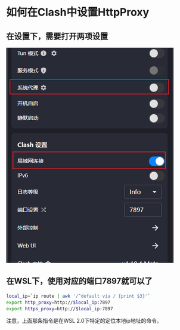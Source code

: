 # 如何在Clash中设置HttpProxy

## 在设置下，需要打开两项设置

![alt text](image.png)

## 在WSL下，使用对应的端口7897就可以了

```bash
local_ip=`ip route | awk '/^default via / {print $3}'`
export http_proxy=http://$local_ip:7897
export https_proxy=http://$local_ip:7897
```

注意，上面那条指令是在WSL 2.0下特定的定位本地ip地址的命令。
